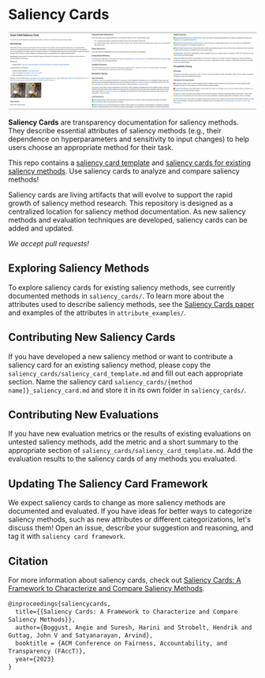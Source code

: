 # Saliency Cards
![Saliency card teaser.](teaser.png)

**Saliency Cards** are transparency documentation for saliency methods. They describe essential attributes of saliency methods (e.g., their dependence on hyperparameters and sensitivity to input changes) to help users choose an appropriate method for their task.

This repo contains a [saliency card template](https://github.com/mitvis/saliency-cards/blob/main/saliency_cards/saliency_card_template.md) and [saliency cards for existing saliency methods](https://github.com/mitvis/saliency-cards/tree/main/saliency_cards). Use saliency cards to analyze and compare saliency methods!

Saliency cards are living artifacts that will evolve to support the rapid growth of saliency method research. This repository is designed as a centralized location for saliency method documentation. As new saliency methods and evaluation techniques are developed, saliency cards can be added and updated.

*We accept pull requests!*

## Exploring Saliency Methods
To explore saliency cards for existing saliency methods, see currently documented methods in `saliency_cards/`. To learn more about the attributes used to describe saliency methods, see the [Saliency Cards paper](https://arxiv.org/abs/2206.02958) and examples of the attributes in `attribute_examples/`.

## Contributing New Saliency Cards
If you have developed a new saliency method or want to contribute a saliency card for an existing saliency method, please copy the `saliency_cards/saliency_card_template.md` and fill out each appropriate section. Name the saliency card `saliency_cards/{method name]}_saliency_card.md` and store it in its own folder in `saliency_cards/`.

## Contributing New Evaluations
If you have new evaluation metrics or the results of existing evaluations on untested saliency methods, add the metric and a short summary to the appropriate section of `saliency_cards/saliency_card_template.md`. Add the evaluation results to the saliency cards of any methods you evaluated.

## Updating The Saliency Card Framework
We expect saliency cards to change as more saliency methods are documented and evaluated. If you have ideas for better ways to categorize saliency methods, such as new attributes or different categorizations, let's discuss them! Open an issue, describe your suggestion and reasoning, and tag it with `saliency card framework`.

## Citation
For more information about saliency cards, check out [Saliency Cards: A Framework to Characterize and Compare Saliency Methods](https://arxiv.org/abs/2206.02958).

```
@inproceedings{saliencycards,
  title={{Saliency Cards: A Framework to Characterize and Compare Saliency Methods}},
  author={Boggust, Angie and Suresh, Harini and Strobelt, Hendrik and Guttag, John V and Satyanarayan, Arvind},
  booktitle = {ACM Conference on Fairness, Accountability, and Transparency (FAccT)},
  year={2023}
}
```
